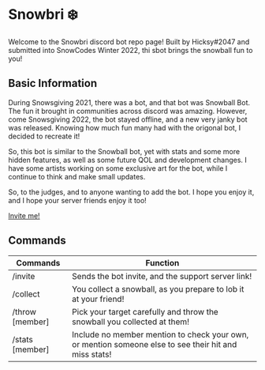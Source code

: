 # Snowbri ❄️

Welcome to the Snowbri discord bot repo page! Built by Hicksy#2047 and submitted into SnowCodes Winter 2022, thi sbot brings the snowball fun to you!

## Basic Information

During Snowsgiving 2021, there was a bot, and that bot was Snowball Bot. The fun it brought in communities across discord was amazing. However, come Snowsgiving 2022, the bot stayed offline, and a new very janky bot was released. Knowing how much fun many had with the origonal bot, I decided to recreate it!

So, this bot is similar to the Snowball bot, yet with stats and some more hidden features, as well as some future QOL and development changes. I have some artists working on some exclusive art for the bot, while I continue to think and make small updates.

So, to the judges, and to anyone wanting to add the bot. I hope you enjoy it, and I hope your server friends enjoy it too!

[Invite me!](https://discord.com/api/oauth2/authorize?client_id=1049392746567303280&permissions=3221538880&scope=bot%20applications.commands)

## Commands

| Commands  | Function  |
|---|---|
| /invite  | Sends the bot invite, and the support server link! |
| /collect | You collect a snowball, as you prepare to lob it at your friend! |
| /throw [member]  | Pick your target carefully and throw the snowball you collected at them! |
| /stats [member]  | Include no member mention to check your own, or mention someone else to see their hit and miss stats! |
